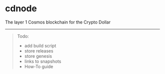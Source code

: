 # cdnode
The layer 1 Cosmos blockchain for the Crypto Dollar

---  

> Todo:
> - add build script
> - store releases
> - store genesis
> - links to snapshots
> - How-To guide
